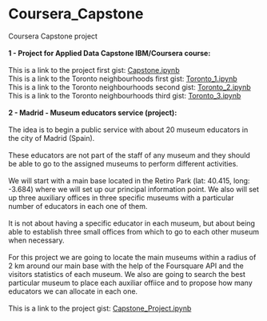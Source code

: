 # Coursera_Capstone
Coursera Capstone project
<br>
<br>
<b>1 - Project for Applied Data Capstone IBM/Coursera course:</b>
<br><br>
This is a link to the project first gist: <a href="https://gist.github.com/jspinto/8bad95dded1ce31ff86170825e19d55f">Capstone.ipynb</a>
<br>
This is a link to the Toronto neighbourhoods first gist: <a href="https://gist.github.com/jspinto/67d973254c5420d27775a76539ebbcc5">Toronto_1.ipynb</a>
<br>
This is a link to the Toronto neighbourhoods second gist: <a href="https://gist.github.com/jspinto/2a41945e6c73629d00b13833ac421ea6">Toronto_2.ipynb</a>
<br>
This is a link to the Toronto neighbourhoods third gist: <a href="https://gist.github.com/jspinto/71a92c2a1121c63dcc0f2fb287227ac5">Toronto_3.ipynb</a>
<br>
<br>
<b>2 - Madrid - Museum educators service (project):</b>
<br><br>
The idea is to begin a public service with about 20 museum educators in the city of Madrid (Spain).
<br><br>
These educators are not part of the staff of any museum and they should be able to go to the assigned museums to perform different activities.
<br><br>
We will start with a main base located in the Retiro Park (lat: 40.415, long: -3.684) where we will set up our principal information point. We also will set up three auxiliary offices in three specific museums with a particular number of educators in each one of them.
<br><br>
It is not about having a specific educator in each museum, but about being able to establish three small offices from which to go to each other museum when necessary.
<br><br>
For this project we are going to locate the main museums within a radius of 2 km around our main base with the help of the Foursquare API and the visitors statistics of each museum. We also are going to search the best particular museum to place each auxiliar offiice and to propose how many educators we can allocate in each one.
<br><br>
This is a link to the project gist: <a href="https://gist.github.com/342f8d40a5bf018f574aa8c256b7ece7">Capstone_Project.ipynb</a>
<br>
